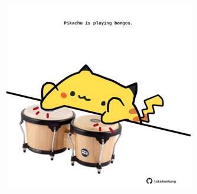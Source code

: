 <!-- built at 03/05/2021, 11:01:41 UTC -->
<p align="center">
  <img width="500" height="500" src="./ReadmeImage.svg">
</p>
